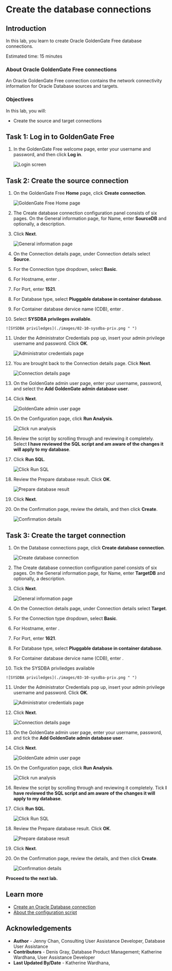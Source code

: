 # Create the database connections

## Introduction

In this lab, you learn to create Oracle GoldenGate Free database connections.

Estimated time: 15 minutes

### About Oracle GoldenGate Free connections

An Oracle GoldenGate Free connection contains the network connectivity information for Oracle Database sources and targets.

### Objectives

In this lab, you will:
* Create the source and target connections


## Task 1: Log in to GoldenGate Free

1.  In the GoldenGate Free welcome page, enter your username and password, and then click **Log in**.

    ![Login screen](./images/01-01-login.png " ")

## Task 2: Create the source connection

1.  On the GoldenGate Free **Home** page, click **Create connection**.

    ![GoldenGate Free Home page](./images/02-01-create-connection.png " ")

2.  The Create database connection configuration panel consists of six pages. On the General information page, for Name, enter **SourceDB** and optionally, a description.

3.  Click **Next**.

    ![General information page](./images/02-03-general-info.png " ")

4.  On the Connection details page, under Connection details select **Source**.

5.  For the Connection type dropdown, select **Basic**.

6.  For Hostname, enter .

7.  For Port, enter **1521**.

8. For Database type, select **Pluggable database in container database**.

9.  For Container database dervice name (CDB), enter .

10.  Select **SYSDBA privileges available**.

    ![SYSDBA priviledges](./images/02-10-sysdba-priv.png " ")

11. Under the Administrator Credentials pop up, insert your admin privilege username and password. Click **OK**.

    ![Administrator credentials page](./images/02-11-admin-credentials.png " ")

12. You are brought back to the Connection details page. Click **Next**.

    ![Connection details page](./images/02-12-connection-details.png " ")

13. On the GoldenGate admin user page, enter your username, password, and select the **Add GoldenGate admin database user**. 

14. Click **Next**.

    ![GoldenGate admin user page](./images/02-14-gg-admin-user.png " ")

15. On the Configuration page, click **Run Analysis**.

    ![Click run analysis](./images/02-15-run-analysis.png " ")

16. Review the script by scrolling through and reviewing it completely. Select **I have reviewed the SQL script and am aware of the changes it will apply to my database**.

17. Click **Run SQL**.

    ![Click Run SQL](./images/02-17-run-sql.png " ")

18. Review the Prepare database result. Click **OK**.

    ![Prepare database result](./images/02-18-preapre-db-result.png " ")

19. Click **Next**.

20. On the Confirmation page, review the details, and then click **Create**.

    ![Confirmation details](./images/02-20-confirmation-details.png " ")

## Task 3: Create the target connection

1.  On the Database connections page, click **Create database connection**.

	![Create database connection](./images/03-01-create-connection.png " ")

2.  The Create database connection configuration panel consists of six pages. On the General information page, for Name, enter **TargetDB** and optionally, a description.

3.  Click **Next**.

    ![General information page](./images/03-03-general-info.png " ")

4.  On the Connection details page, under Connection details select **Target**.

5.  For the Connection type dropdown, select **Basic**.

6.  For Hostname, enter .

7.  For Port, enter **1621**.

8. For Database type, select **Pluggable database in container database**.

9.  For Container database dervice name (CDB), enter .

10.  Tick the SYSDBA priviledges available 

    ![SYSDBA priviledges](./images/03-10-sysdba-priv.png " ")

11. Under the Administrator Credentials pop up, insert your admin privilege username and password. Click **OK**.

    ![Administrator credentials page](./images/02-11-admin-credentials.png " ")

12. Click **Next**.

    ![Connection details page](./images/02-12-connection-details.png " ")

13. On the GoldenGate admin user page, enter your username, password, and tick the **Add GoldenGate admin database user**. 

14. Click **Next**.

    ![GoldenGate admin user page](./images/02-14-gg-admin-user.png " ")

15. On the Configuration page, click **Run Analysis**.

    ![Click run analysis](./images/02-15-run-analysis.png " ")

16. Review the script by scrolling through and reviewing it completely. Tick **I have reviewed the SQL script and am aware of the changes it will apply to my database**.

17. Click **Run SQL**.

    ![Click Run SQL](./images/02-17-run-sql.png " ")

18. Review the Prepare database result. Click **OK**.

    ![Prepare database result](./images/02-18-preapre-db-result.png " ")

19. Click **Next**.

20. On the Confirmation page, review the details, and then click **Create**.

    ![Confirmation details](./images/02-20-confirmation-details.png " ")

**Proceed to the next lab.**

## Learn more

* [Create an Oracle Database connection](https://docs-uat.us.oracle.com/en/middleware/goldengate/free/21/uggfe/create-database-connections.html#GUID-F752AD5C-20E4-4397-A5C2-8066CB80A2E6)
* [About the configuration script](https://docs-uat.us.oracle.com/en/middleware/goldengate/free/21/uggfe/create-database-connections.html#GUID-3C6691FA-2C40-445D-8A1A-A7B708085DD9)

## Acknowledgements
* **Author** - Jenny Chan, Consulting User Assistance Developer, Database User Assistance
* **Contributors** -  Denis Gray, Database Product Management; Katherine Wardhana, User Assistance Developer
* **Last Updated By/Date** - Katherine Wardhana, 

